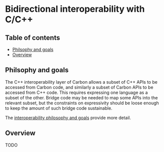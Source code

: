 # Bidirectional interoperability with C/C++

<!--
Part of the Carbon Language project, under the Apache License v2.0 with LLVM
Exceptions. See /LICENSE for license information.
SPDX-License-Identifier: Apache-2.0 WITH LLVM-exception
-->

<!-- toc -->

## Table of contents

-   [Philsophy and goals](#philsophy-and-goals)
-   [Overview](#overview)

<!-- tocstop -->

## Philsophy and goals

The C++ interoperability layer of Carbon allows a subset of C++ APIs to be
accessed from Carbon code, and similarly a subset of Carbon APIs to be accessed
from C++ code. This requires expressing one language as a subset of the other.
Bridge code may be needed to map some APIs into the relevant subset, but the
constraints on expressivity should be loose enough to keep the amount of such
bridge code sustainable.

The [interoperability philosophy and goals](philosophy_and_goals.md) provide
more detail.

## Overview

TODO

